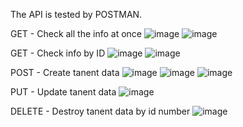 The API is tested by POSTMAN.

GET - Check all the info at once
![image](https://github.com/MOSHAROFaa/hostelBookingAPI/assets/84110930/0f958250-db48-4823-8b08-814694d3b803)
![image](https://github.com/MOSHAROFaa/hostelBookingAPI/assets/84110930/a4261fd1-9fe1-4bb5-ab04-220d9e0b0dbf)


GET - Check info by ID
![image](https://github.com/MOSHAROFaa/hostelBookingAPI/assets/84110930/85afe906-bf20-4913-ad6c-9bb3d2a0d901)
![image](https://github.com/MOSHAROFaa/hostelBookingAPI/assets/84110930/1d797bfd-2098-4fe1-8a87-4dfa56607a7b)

 
POST - Create tanent data
![image](https://github.com/MOSHAROFaa/hostelBookingAPI/assets/84110930/f43b9cd4-7171-4b5d-a1f5-17ba8b924bad)
![image](https://github.com/MOSHAROFaa/hostelBookingAPI/assets/84110930/8de2843f-e138-4287-88b6-bac2a93411b8)
![image](https://github.com/MOSHAROFaa/hostelBookingAPI/assets/84110930/e3661b01-bf66-4e8a-acf4-d15428d82976)

PUT - Update tanent data
![image](https://github.com/MOSHAROFaa/hostelBookingAPI/assets/84110930/f7fbfc78-251b-4349-99c3-ff27d00dcdef)

DELETE - Destroy tanent data by id number
![image](https://github.com/MOSHAROFaa/hostelBookingAPI/assets/84110930/228d2e89-8bb3-4a91-9997-ff0af7bffe7b)



